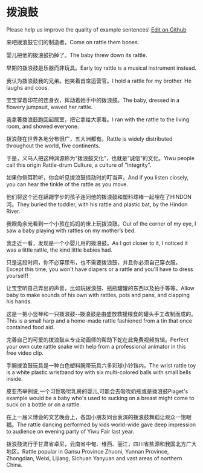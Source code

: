 # 拨浪鼓

Please help us improve the quality of example sentences! [Edit on Github](https://github.com/jiyushe/jiyu-example-sentence-source/blob/main/chinese/bolanggu.md)

<p><span class="chinese">来吧拨浪鼓它们的制造者。</span><span class="english">Come on rattle them bones.</span></p>

<p><span class="chinese">婴儿把他的拨浪鼓扔掉了。</span><span class="english">The baby threw down its rattle.</span></p>

<p><span class="chinese">早期的拨浪鼓是乐器而非玩具。</span><span class="english">Early toy rattle is a musical instrument instead.</span></p>

<p><span class="chinese">我认为拨浪鼓我的兄弟。他笑着首席运营官。</span><span class="english">I hold a rattle for my brother. He laughs and coos.</span></p>

<p><span class="chinese">宝宝穿着印花的连身衣，挥动着她手中的拨浪鼓。</span><span class="english">The baby, dressed in a flowery jumpsuit, waved her rattle.</span></p>

<p><span class="chinese">我拿著拨浪鼓跑回起居室，把它拿给大家看。</span><span class="english">I ran with the rattle to the living room, and showed everyone.</span></p>

<p><span class="chinese">拨浪鼓在世界各地分布很广，五大洲都有。</span><span class="english">Rattle is widely distributed throughout the world, five continents.</span></p>

<p><span class="chinese">于是，义乌人把这种渊源称为“拨浪鼓文化”，也就是“诚信”的文化。</span><span class="english">Yiwu people call this origin Rattle-drum Culture, a culture of "Integrity".</span></p>

<p><span class="chinese">如果你侧耳聆听，你会听见拨浪鼓摇动时的叮当声。</span><span class="english">And if you listen closely, you can hear the tinkle of the rattle as you move.</span></p>

<p><span class="chinese">他们将这个还在蹒跚学步的孩子连同他的拨浪鼓和塑料球棒一起埋在了HINDON河。</span><span class="english">They buried the toddler, with his rattle and plastic bat, by the Hindon River.</span></p>

<p><span class="chinese">我眼角余光看到一个小孩在妈妈的床上玩拨浪鼓。</span><span class="english">Out of the corner of my eye, I saw a baby playing with rattles on my mother’s bed.</span></p>

<p><span class="chinese">我走近一看，发现是一个小婴儿用的拨浪鼓。</span><span class="english">As I got closer to it, I noticed it was a little rattle, the kind little babies had.</span></p>

<p><span class="chinese">只是这段时间，你不必穿尿布，也不需要拨浪鼓，并且你必须自己穿衣服。</span><span class="english">Except this time, you won't have diapers or a rattle and you'll have to dress yourself!</span></p>

<p><span class="chinese">让宝宝听自己弄出的声音，比如玩拨浪鼓、瓶瓶罐罐的东西以及拍手等等。</span><span class="english">Allow baby to make sounds of his own with rattles, pots and pans, and clapping his hands.</span></p>

<p><span class="chinese">这是一把小竖琴和一只拨浪鼓--拨浪鼓是由盛放救援粮食的罐头手工改制而成的。</span><span class="english">This is a small harp and a home-made rattle fashioned from a tin that once contained food aid.</span></p>

<p><span class="chinese">完善自己的可爱的拨浪鼓从专业动画师的帮助下蛇在此免费视频剪辑。</span><span class="english">Perfect your own cute rattle snake with help from a professional animator in this free video clip.</span></p>

<p><span class="chinese">手腕拨浪鼓玩具是一种白色塑料腕带玩具六多彩球小铃铛内。</span><span class="english">The wrist rattle toy is a white plastic wristband toy with six multi-colored balls with small bells inside.</span></p>

<p><span class="chinese">皮亚杰举例说,一个习惯吸吮乳房的婴儿,可能会去吸吮奶瓶或是拨浪鼓</span><span class="english">Piaget's example would be a baby who's used to sucking on a breast might come to suck on a bottle or on a rattle.</span></p>

<p><span class="chinese">在上一届义博会的文艺晚会上，各国小朋友同台表演的拨浪鼓舞蹈让观众一饱眼福。</span><span class="english">The rattle dancing performed by kids world-wide gave deep impression to audience on evening party of Yiwu Fair last year.</span></p>

<p><span class="chinese">拨浪鼓流行于甘肃省卓尼，云南省中甸、维西、丽江，四川省盐源和我国北方广大地区。</span><span class="english">Rattle popular in Gansu Province Zhuoni, Yunnan Province, Zhongdian, Weixi, Lijiang, Sichuan Yanyuan and vast areas of northern China.</span></p>

